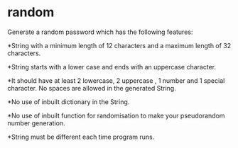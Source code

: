 # random
Generate a random password which has the following features:

*String with a minimum length of 12 characters and a maximum length of 32 characters.

*String starts with a lower case and ends with an uppercase character.

*It should have at least 2 lowercase, 2 uppercase , 1 number and 1 special character. No spaces are allowed in the generated String.

*No use of inbuilt dictionary in the String.

*No use of inbuilt function for randomisation to make your pseudorandom number generation.

*String must be different each time program runs.  
